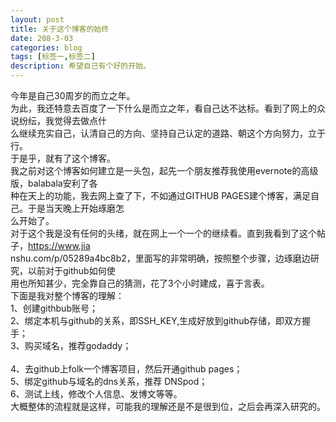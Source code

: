 ```yaml
---
layout: post
title: 关于这个博客的始终
date: 208-3-03
categories: blog
tags: [标签一,标签二]
description: 希望自己有个好的开始。
---
```


  今年是自己30周岁的而立之年。<br/>
  为此，我还特意去百度了一下什么是而立之年，看自己达不达标。看到了网上的众说纷纭，我觉得去做点什<br/>
么继续充实自己，认清自己的方向、坚持自己认定的道路、朝这个方向努力，立于行。<br/>
  于是乎，就有了这个博客。<br/>
  我之前对这个博客如何建立是一头包，起先一个朋友推荐我使用evernote的高级版，balabala安利了各<br/>
种在天上的功能，我去网上查了下，不如通过GITHUB PAGES建个博客，满足自己。于是当天晚上开始琢磨怎<br/>
么开始了。<br/>
  对于这个我是没有任何的头绪，就在网上一个一个的继续看。直到我看到了这个帖子，https://www.jia<br/>
nshu.com/p/05289a4bc8b2，里面写的非常明确，按照整个步骤，边琢磨边研究，以前对于github如何使<br/>
用也所知甚少，完全靠自己的猜测，花了3个小时建成，喜于言表。<br/>
  下面是我对整个博客的理解：<br/>
  1、创建githbub账号；<br/>
  2、绑定本机与github的关系，即SSH_KEY,生成好放到github存储，即双方握手；<br/>
  3、购买域名，推荐godaddy；<br/><br/>
  4、去github上folk一个博客项目，然后开通github pages；<br/>
  5、绑定github与域名的dns关系，推荐 DNSpod；<br/>
  6、测试上线，修改个人信息、发博文等等。<br/>
  大概整体的流程就是这样，可能我的理解还是不是很到位，之后会再深入研究的。
